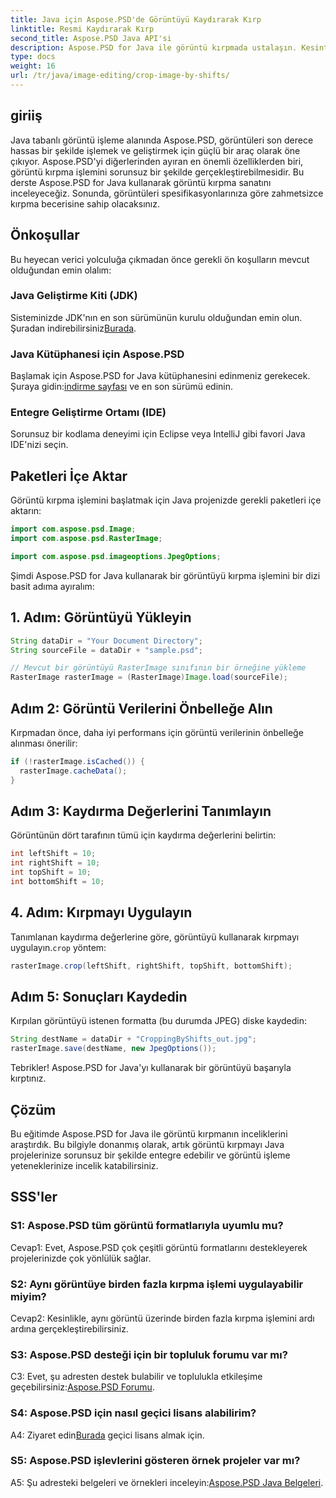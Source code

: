 ```yaml
---
title: Java için Aspose.PSD'de Görüntüyü Kaydırarak Kırp
linktitle: Resmi Kaydırarak Kırp
second_title: Aspose.PSD Java API'si
description: Aspose.PSD for Java ile görüntü kırpmada ustalaşın. Kesintisiz görüntü işleme için kapsamlı bir eğitim.
type: docs
weight: 16
url: /tr/java/image-editing/crop-image-by-shifts/
---
```

## giriiş

Java tabanlı görüntü işleme alanında Aspose.PSD, görüntüleri son derece hassas bir şekilde işlemek ve geliştirmek için güçlü bir araç olarak öne çıkıyor. Aspose.PSD'yi diğerlerinden ayıran en önemli özelliklerden biri, görüntü kırpma işlemini sorunsuz bir şekilde gerçekleştirebilmesidir. Bu derste Aspose.PSD for Java kullanarak görüntü kırpma sanatını inceleyeceğiz. Sonunda, görüntüleri spesifikasyonlarınıza göre zahmetsizce kırpma becerisine sahip olacaksınız.

## Önkoşullar

Bu heyecan verici yolculuğa çıkmadan önce gerekli ön koşulların mevcut olduğundan emin olalım:

### Java Geliştirme Kiti (JDK)

 Sisteminizde JDK'nın en son sürümünün kurulu olduğundan emin olun. Şuradan indirebilirsiniz[Burada](https://www.oracle.com/java/technologies/javase-downloads.html).

### Java Kütüphanesi için Aspose.PSD

 Başlamak için Aspose.PSD for Java kütüphanesini edinmeniz gerekecek. Şuraya gidin:[indirme sayfası](https://releases.aspose.com/psd/java/) ve en son sürümü edinin.

### Entegre Geliştirme Ortamı (IDE)

Sorunsuz bir kodlama deneyimi için Eclipse veya IntelliJ gibi favori Java IDE'nizi seçin.

## Paketleri İçe Aktar

Görüntü kırpma işlemini başlatmak için Java projenizde gerekli paketleri içe aktarın:

```java
import com.aspose.psd.Image;
import com.aspose.psd.RasterImage;

import com.aspose.psd.imageoptions.JpegOptions;
```

Şimdi Aspose.PSD for Java kullanarak bir görüntüyü kırpma işlemini bir dizi basit adıma ayıralım:

## 1. Adım: Görüntüyü Yükleyin

```java
String dataDir = "Your Document Directory";
String sourceFile = dataDir + "sample.psd";

// Mevcut bir görüntüyü RasterImage sınıfının bir örneğine yükleme
RasterImage rasterImage = (RasterImage)Image.load(sourceFile);
```

## Adım 2: Görüntü Verilerini Önbelleğe Alın

Kırpmadan önce, daha iyi performans için görüntü verilerinin önbelleğe alınması önerilir:

```java
if (!rasterImage.isCached()) {
  rasterImage.cacheData();
}
```

## Adım 3: Kaydırma Değerlerini Tanımlayın

Görüntünün dört tarafının tümü için kaydırma değerlerini belirtin:

```java
int leftShift = 10;
int rightShift = 10;
int topShift = 10;
int bottomShift = 10;
```

## 4. Adım: Kırpmayı Uygulayın

 Tanımlanan kaydırma değerlerine göre, görüntüyü kullanarak kırpmayı uygulayın.`crop` yöntem:

```java
rasterImage.crop(leftShift, rightShift, topShift, bottomShift);
```

## Adım 5: Sonuçları Kaydedin

Kırpılan görüntüyü istenen formatta (bu durumda JPEG) diske kaydedin:

```java
String destName = dataDir + "CroppingByShifts_out.jpg";
rasterImage.save(destName, new JpegOptions());
```

Tebrikler! Aspose.PSD for Java'yı kullanarak bir görüntüyü başarıyla kırptınız.

## Çözüm

Bu eğitimde Aspose.PSD for Java ile görüntü kırpmanın inceliklerini araştırdık. Bu bilgiyle donanmış olarak, artık görüntü kırpmayı Java projelerinize sorunsuz bir şekilde entegre edebilir ve görüntü işleme yeteneklerinize incelik katabilirsiniz.

## SSS'ler

### S1: Aspose.PSD tüm görüntü formatlarıyla uyumlu mu?

Cevap1: Evet, Aspose.PSD çok çeşitli görüntü formatlarını destekleyerek projelerinizde çok yönlülük sağlar.

### S2: Aynı görüntüye birden fazla kırpma işlemi uygulayabilir miyim?

Cevap2: Kesinlikle, aynı görüntü üzerinde birden fazla kırpma işlemini ardı ardına gerçekleştirebilirsiniz.

### S3: Aspose.PSD desteği için bir topluluk forumu var mı?

 C3: Evet, şu adresten destek bulabilir ve toplulukla etkileşime geçebilirsiniz:[Aspose.PSD Forumu](https://forum.aspose.com/c/psd/34).

### S4: Aspose.PSD için nasıl geçici lisans alabilirim?

 A4: Ziyaret edin[Burada](https://purchase.aspose.com/temporary-license/) geçici lisans almak için.

### S5: Aspose.PSD işlevlerini gösteren örnek projeler var mı?

 A5: Şu adresteki belgeleri ve örnekleri inceleyin:[Aspose.PSD Java Belgeleri](https://reference.aspose.com/psd/java/).
